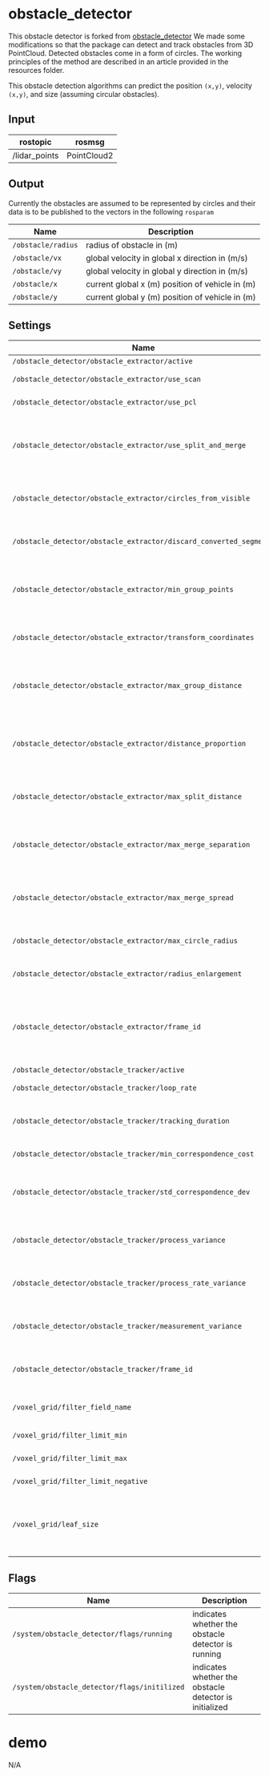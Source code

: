 # obstacle_detector
This obstacle detector is forked from [obstacle_detector](https://github.com/tysik/obstacle_detector.git)
We made some modifications so that the package can detect and track obstacles from 3D PointCloud. Detected obstacles come in a form of circles. The working principles of the method are described in an article provided in the resources folder.

This obstacle detection algorithms can predict the position `(x,y)`, velocity `(x,y)`, and size (assuming circular obstacles).

## Input
rostopic | rosmsg
--- | ---
/lidar_points| PointCloud2

## Output
Currently the obstacles are assumed to be represented by circles and their data is to be published to the vectors in the following `rosparam`

Name | Description
--- | ---
`/obstacle/radius` | radius of obstacle in (m)
`/obstacle/vx` | global velocity in global x direction in (m/s)
`/obstacle/vy`| global velocity in global y direction in (m/s)
`/obstacle/x`| current global x (m) position of vehicle in (m)
`/obstacle/y`| current global y (m) position of vehicle in (m)

## Settings
Name | Description
--- | ---
`/obstacle_detector/obstacle_extractor/active` | active/sleep mode
`/obstacle_detector/obstacle_extractor/use_scan` | use laser scan messages
`/obstacle_detector/obstacle_extractor/use_pcl` |  use point cloud messages
`/obstacle_detector/obstacle_extractor/use_split_and_merge` | choose wether to use Iterative End Point Fit (false) or Split And Merge (true) algorithm to detect segments
`/obstacle_detector/obstacle_extractor/circles_from_visible` | detect circular obstacles only from fully visible (not occluded) segments
`/obstacle_detector/obstacle_extractor/discard_converted_segments` | do not publish segments, from which the circles were spawned
`/obstacle_detector/obstacle_extractor/min_group_points` | transform the coordinates of obstacles to a frame described with frame_id parameter
`/obstacle_detector/obstacle_extractor/transform_coordinates` | minimum number of points comprising a group to be further processed
`/obstacle_detector/obstacle_extractor/max_group_distance` | if the distance between two points is greater than this value, start a new group,
`/obstacle_detector/obstacle_extractor/distance_proportion` | enlarge the allowable distance between points proportionally to the range of point (use scan angle increment in radians)
`/obstacle_detector/obstacle_extractor/max_split_distance` | if a point in group lays further from a leading line than this value, split the group
`/obstacle_detector/obstacle_extractor/max_merge_separation` | if distance between obstacles is smaller than this value, consider merging them
`/obstacle_detector/obstacle_extractor/max_merge_spread` | merge two segments if all of their extreme points lay closer to the leading line than this value
`/obstacle_detector/obstacle_extractor/max_circle_radius` | if a circle would have greater radius than this value, skip it
`/obstacle_detector/obstacle_extractor/radius_enlargement` | artificially enlarge the circles radius by this value
`/obstacle_detector/obstacle_extractor/frame_id` | name of the coordinate frame used as origin for produced obstacles (used only if transform_coordinates flag is set to true)
`/obstacle_detector/obstacle_tracker/active` | active/sleep mode
`/obstacle_detector/obstacle_tracker/loop_rate` | the main loop rate in Hz
`/obstacle_detector/obstacle_tracker/tracking_duration` | the duration of obstacle tracking in the case of lack of incomming data
`/obstacle_detector/obstacle_tracker/min_correspondence_cost` | a threshold for correspondence test
`/obstacle_detector/obstacle_tracker/std_correspondence_dev` | (experimental) standard deviation of the position ellipse in the correspondence test
`/obstacle_detector/obstacle_tracker/process_variance` | variance of obstacles position and radius (parameter of Kalman Filter)
`/obstacle_detector/obstacle_tracker/process_rate_variance` | variance of rate of change of obstacles values (parameter of Kalman Filter)
`/obstacle_detector/obstacle_tracker/measurement_variance` | variance of measured obstacles values (parameter of Kalman Filter)
`/obstacle_detector/obstacle_tracker/frame_id` | name of the coordinate frame in which the obstacles are described
`/voxel_grid/filter_field_name` | the name of the point field to be used for filtering
`/voxel_grid/filter_limit_min` | The minimum limit of the filter interval
`/voxel_grid/filter_limit_max` | The maximum limit of the filter interval
`/voxel_grid/filter_limit_negative` | Inverts the meaning of the filter interval.
`/voxel_grid/leaf_size` | The extent of a leaf, respectively the voxel size of the result image or the size of the cells which shall accumulate points.

## Flags
Name | Description
--- | ---
`/system/obstacle_detector/flags/running` | indicates whether the obstacle detector is running
`/system/obstacle_detector/flags/initilized` | indicates whether the obstacle detector is initialized

# demo
N/A
